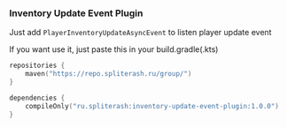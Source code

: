 ### Inventory Update Event Plugin

Just add `PlayerInventoryUpdateAsyncEvent` to listen player update event

If you want use it, just paste this in your build.gradle(.kts)

```kotlin
repositories {
    maven("https://repo.spliterash.ru/group/")
}

dependencies {
    compileOnly("ru.spliterash:inventory-update-event-plugin:1.0.0")
}
```
